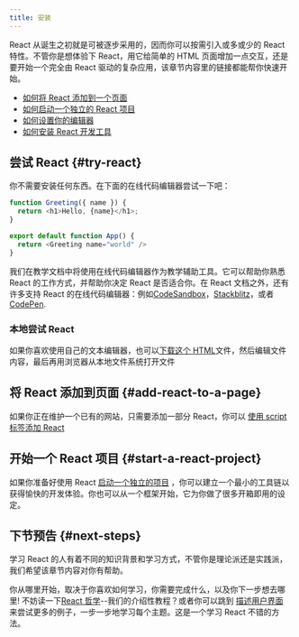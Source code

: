 ```yaml
---
title: 安装
---
```


<Intro>

React 从诞生之初就是可被逐步采用的，因而你可以按需引入或多或少的 React 特性。不管你是想体验下 React，用它给简单的 HTML 页面增加一点交互，还是要开始一个完全由 React 驱动的复杂应用，该章节内容里的链接都能帮你快速开始。

</Intro>

<YouWillLearn>

* [如何将 React 添加到一个页面](/learn/add-react-to-a-website)
* [如何启动一个独立的 React 项目](/learn/start-a-new-react-project)
* [如何设置你的编辑器](/learn/editor-setup)
* [如何安装 React 开发工具](/learn/react-developer-tools)

</YouWillLearn>

## 尝试 React {#try-react}

你不需要安装任何东西。在下面的在线代码编辑器尝试一下吧：

<Sandpack>

```js
function Greeting({ name }) {
  return <h1>Hello, {name}</h1>;
}

export default function App() {
  return <Greeting name="world" />
}
```

</Sandpack>

我们在教学文档中将使用在线代码编辑器作为教学辅助工具。它可以帮助你熟悉 React 的工作方式，并帮助你决定 React 是否适合你。在 React 文档之外，还有许多支持 React 的在线代码编辑器：例如[CodeSandbox](https://codesandbox.io/s/new)，[Stackblitz](https://stackblitz.com/fork/react)，或者 [CodePen](
https://codepen.io/pen/?template=wvdqJJm).

### 本地尝试 React 

如果你喜欢使用自己的文本编辑器，也可以[下载这个 HTML](https://raw.githubusercontent.com/reactjs/reactjs.org/main/static/html/single-file-example.html)文件，然后编辑文件内容，最后再用浏览器从本地文件系统打开文件

## 将 React 添加到页面 {#add-react-to-a-page}

如果你正在维护一个已有的网站，只需要添加一部分 React，你可以 [使用 script 标签添加 React](/learn/add-react-to-a-website)

## 开始一个 React 项目 {#start-a-react-project}

如果你准备好使用 React [启动一个独立的项目](/learn/start-a-new-react-project) ，你可以建立一个最小的工具链以获得愉快的开发体验。你也可以从一个框架开始，它为你做了很多开箱即用的设定。

## 下节预告 {#next-steps}

学习 React 的人有着不同的知识背景和学习方式，不管你是理论派还是实践派，我们希望该章节内容对你有帮助。

你从哪里开始，取决于你喜欢如何学习，你需要完成什么，以及你下一步想去哪里! 不妨读一下[React 哲学](/learn/thinking-in-react)--我们的介绍性教程？或者你可以跳到 [描述用户界面](/learn/describing-the-ui) 来尝试更多的例子，一步一步地学习每个主题。这是一个学习 React 不错的方法。
